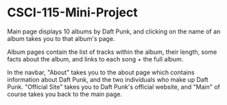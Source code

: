 # CSCI-115-Mini-Project

Main page displays 10 albums by Daft Punk,
and clicking on the name of an album takes you to that album's page.

Album pages contain the list of tracks within the album, their length, 
some facts about the album, and links to each song + the full album.

In the navbar, "About" takes you to the about page which contains information about Daft Punk, and the two individuals who make up Daft Punk.
"Official Site" takes you to Daft Punk's official website, and "Main" of course takes you back to the main page.
